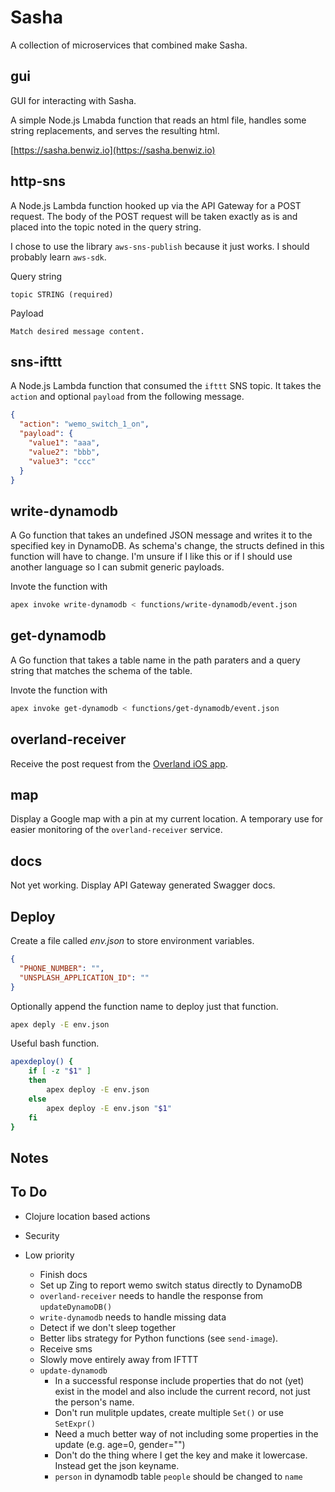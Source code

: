 # Sasha

A collection of microservices that combined make Sasha.

## gui

GUI for interacting with Sasha.

A simple Node.js Lmabda function that reads an html file, handles some string replacements, and serves the resulting html.

[https://sasha.benwiz.io](https://sasha.benwiz.io)

## http-sns

A Node.js Lambda function hooked up via the API Gateway for a POST request. The body of the POST request will be taken exactly as is and placed into the topic noted in the query string.

I chose to use the library `aws-sns-publish` because it just works. I should probably learn `aws-sdk`.

Query string

```text
topic STRING (required)
```

Payload

```text
Match desired message content.
```

## sns-ifttt

A Node.js Lambda function that consumed the `ifttt` SNS topic. It takes the `action` and optional `payload` from the following message.

```json
{
  "action": "wemo_switch_1_on",
  "payload": {
    "value1": "aaa",
    "value2": "bbb",
    "value3": "ccc"
  }
}
```

## write-dynamodb

A Go function that takes an undefined JSON message and writes it to the specified key in DynamoDB. As schema's change, the structs defined in this function will have to change. I'm unsure if I like this or if I should use another language so I can submit generic payloads.

Invote the function with

```bash
apex invoke write-dynamodb < functions/write-dynamodb/event.json
```

## get-dynamodb

A Go function that takes a table name in the path paraters and a query string that matches the schema of the table.

Invote the function with

```bash
apex invoke get-dynamodb < functions/get-dynamodb/event.json
```

## overland-receiver

Receive the post request from the [Overland iOS app](https://overland.p3k.io/).

## map

Display a Google map with a pin at my current location. A temporary use for easier monitoring of the `overland-receiver` service.

## docs

Not yet working. Display API Gateway generated Swagger docs.

## Deploy

Create a file called _env.json_ to store environment variables.

```json
{
  "PHONE_NUMBER": "",
  "UNSPLASH_APPLICATION_ID": ""
}
```

Optionally append the function name to deploy just that function.

```bash
apex deply -E env.json
```

Useful bash function.

```bash
apexdeploy() {
    if [ -z "$1" ]
    then
        apex deploy -E env.json
    else
        apex deploy -E env.json "$1"
    fi
}
```

## Notes

## To Do

- Clojure location based actions

- Security

- Low priority
  - Finish docs
  - Set up Zing to report wemo switch status directly to DynamoDB
  - `overland-receiver` needs to handle the response from `updateDynamoDB()`
  - `write-dynamodb` needs to handle missing data
  - Detect if we don't sleep together
  - Better libs strategy for Python functions (see `send-image`).
  - Receive sms
  - Slowly move entirely away from IFTTT
  - `update-dynamodb`
    - In a successful response include properties that do not (yet) exist in the model and also include the current record, not just the person's name.
    - Don't run mulitple updates, create multiple `Set()` or use `SetExpr()`
    - Need a much better way of not including some properties in the update (e.g. age=0, gender="")
    - Don't do the thing where I get the key and make it lowercase. Instead get the json keyname.
    - `person` in dynamodb table `people` should be changed to `name`
